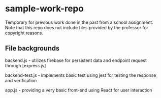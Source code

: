 # sample-work-repo
Temporary for previous work done in the past from a school assignment. Note that this repo does not include files provided by the professor for copyright reasons.

## File backgrounds
backend.js - utilizes firebase for persistent data and endpoint request through [express.js]

backend-test.js - implements basic test using jest for testing the response and verification

app.js - providing a very basic front-end using React for user interaction